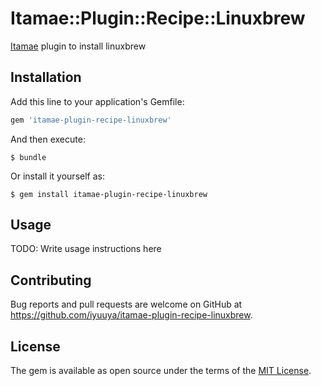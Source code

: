 # Itamae::Plugin::Recipe::Linuxbrew

[Itamae](https://github.com/ryotarai/itamae) plugin to install linuxbrew

## Installation

Add this line to your application's Gemfile:

```ruby
gem 'itamae-plugin-recipe-linuxbrew'
```

And then execute:

    $ bundle

Or install it yourself as:

    $ gem install itamae-plugin-recipe-linuxbrew

## Usage

TODO: Write usage instructions here

## Contributing

Bug reports and pull requests are welcome on GitHub at https://github.com/iyuuya/itamae-plugin-recipe-linuxbrew.

## License

The gem is available as open source under the terms of the [MIT License](http://opensource.org/licenses/MIT).

